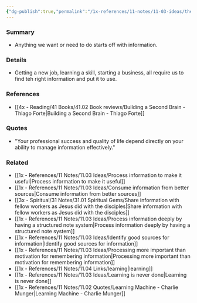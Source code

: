 ```yaml
---
{"dg-publish":true,"permalink":"/1x-references/11-notes/11-03-ideas/the-basic-building-block-of-everything-we-do-is-information/","title":"The basic building block of everything we do is information","created":"2024-02-14T20:18:22.469+03:00","updated":"2024-02-14T20:18:22.469+03:00"}
---
```



### Summary
- Anything we want or need to do starts off with information.

### Details
- Getting a new job, learning a skill, starting a business, all require us to find teh right information and put it to use.

### References
- [[4x - Reading/41 Books/41.02 Book reviews/Building a Second Brain - Thiago Forte\|Building a Second Brain - Thiago Forte]]

### Quotes
- "Your professional success and quality of life depend directly on your ability to manage information effectively."


### Related
- [[1x - References/11 Notes/11.03 Ideas/Process information to make it useful\|Process information to make it useful]]
- [[1x - References/11 Notes/11.03 Ideas/Consume information from better sources\|Consume information from better sources]]
- [[3x - Spiritual/31 Notes/31.01 Spiritual Gems/Share information with fellow workers as Jesus did with the disciples\|Share information with fellow workers as Jesus did with the disciples]]
- [[1x - References/11 Notes/11.03 Ideas/Process information deeply by having a structured note system\|Process information deeply by having a structured note system]]
- [[1x - References/11 Notes/11.03 Ideas/Identify good sources for information\|Identify good sources for information]]
- [[1x - References/11 Notes/11.03 Ideas/Processing more important than motivation for remembering information\|Processing more important than motivation for remembering information]]
- [[1x - References/11 Notes/11.04 Links/learning\|learning]]
- [[1x - References/11 Notes/11.03 Ideas/Learning is never done\|Learning is never done]]
- [[1x - References/11 Notes/11.02 Quotes/Learning Machine - Charlie Munger\|Learning Machine - Charlie Munger]]